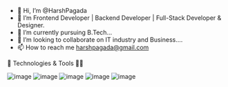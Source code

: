 - 👋 Hi, I’m @HarshPagada
- 👀 I’m Frontend Developer | Backend Developer | Full-Stack Developer & Designer.
- 🌱 I’m currently pursuing B.Tech...
- 💞️ I’m looking to collaborate on IT industry and Business....
- 📫 How to reach me harshpagada@gmail.com

🔧 Technologies & Tools 🧑‍💻

![image](https://github.com/user-attachments/assets/aa09464b-c2e5-4774-abc4-9e7ece8a2538) ![image](https://github.com/user-attachments/assets/461204d5-3e2b-40ef-b698-07533e314457) ![image](https://github.com/user-attachments/assets/b5a67abf-4fcd-4f82-a1e6-9d5ee13facf8) ![image](https://github.com/user-attachments/assets/d93f9e4f-aafa-4f01-b3d6-c4188d3ec668)
  ![image](https://github.com/user-attachments/assets/ee31f208-a330-4bcf-8f83-c2e960cadfd5)


